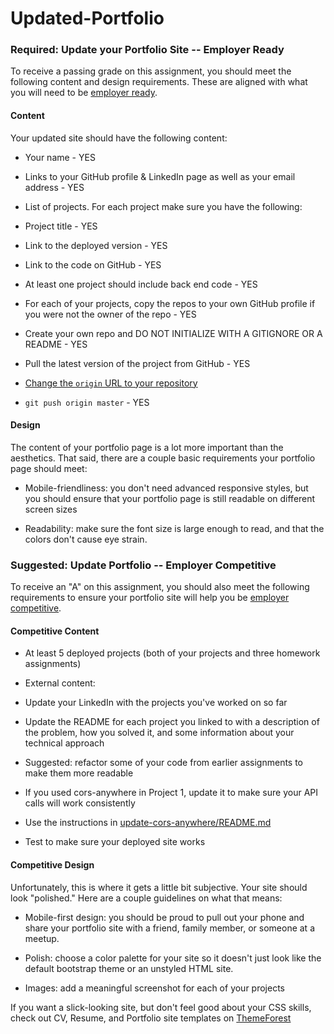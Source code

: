 # Updated-Portfolio

### Required: Update your Portfolio Site -- Employer Ready

To receive a passing grade on this assignment, you should meet the following content and design requirements. These are aligned with what you will need to be
[employer ready](https://drive.google.com/file/d/0BwhzeIUMYf1nV2JQcGdkU3ktcnFBLUZ4X09VSXliTUtJZWsw/view).

#### Content

Your updated site should have the following content:

* Your name - YES

* Links to your GitHub profile & LinkedIn page as well as your email address - YES

* List of projects. For each project make sure you have the following:

* Project title - YES

* Link to the deployed version - YES

* Link to the code on GitHub - YES

* At least one project should include back end code - YES

* For each of your projects, copy the repos to your own GitHub profile if you were not the owner of the repo - YES

* Create your own repo and DO NOT INITIALIZE WITH A GITIGNORE OR A README - YES

* Pull the latest version of the project from GitHub - YES

* [Change the `origin` URL to your repository](https://help.github.com/articles/changing-a-remote-s-url/)

* `git push origin master` - YES

#### Design

The content of your portfolio page is a lot more important than the aesthetics. That said, there are a couple basic requirements your portfolio page should meet:

* Mobile-friendliness: you don't need advanced responsive styles, but you should ensure that your portfolio page is still readable on different screen sizes

* Readability: make sure the font size is large enough to read, and that the colors don't cause eye strain.








### Suggested: Update Portfolio -- Employer Competitive

To receive an "A" on this assignment, you should also meet the following requirements
to ensure your portfolio site will help you be [employer competitive](https://drive.google.com/file/d/0BwhzeIUMYf1nV2JQcGdkU3ktcnFBLUZ4X09VSXliTUtJZWsw/view).

#### Competitive Content

* At least 5 deployed projects (both of your projects and three homework assignments)

* External content:

* Update your LinkedIn with the projects you've worked on so far

* Update the README for each project you linked to with a description of the problem,
how you solved it, and some information about your technical approach

* Suggested: refactor some of your code from earlier assignments to make them more readable

* If you used cors-anywhere in Project 1, update it to make sure your API calls will work consistently

* Use the instructions in [update-cors-anywhere/README.md](./update-cors-anywhere/README.md)

* Test to make sure your deployed site works

#### Competitive Design

Unfortunately, this is where it gets a little bit subjective. Your site should look
"polished." Here are a couple guidelines on what that means:

* Mobile-first design: you should be proud to pull out your phone and share
your portfolio site with a friend, family member, or someone at a meetup.

* Polish: choose a color palette for your site so it doesn't just look like
the default bootstrap theme or an unstyled HTML site.

* Images: add a meaningful screenshot for each of your projects

If you want a slick-looking site, but don't feel good about your CSS skills,
check out CV, Resume, and Portfolio site templates on [ThemeForest](https://themeforest.net/category/site-templates?tags=cv,resume,portfolio)
